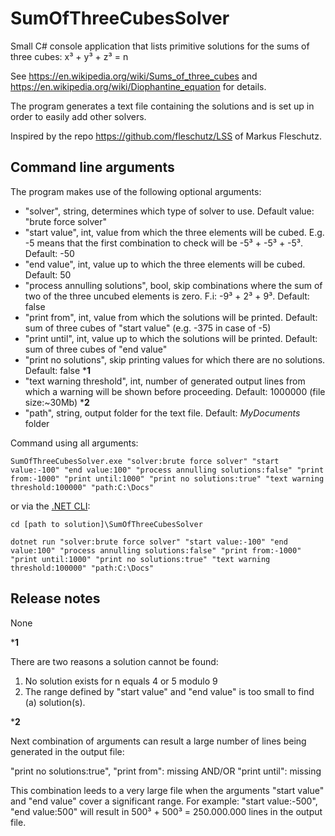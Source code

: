 # SumOfThreeCubesSolver
Small C# console application that lists primitive solutions for the sums of three cubes: x³ + y³ + z³ = n

See https://en.wikipedia.org/wiki/Sums_of_three_cubes and https://en.wikipedia.org/wiki/Diophantine_equation for details.

The program generates a text file containing the solutions and is set up in order to easily add other solvers.

Inspired by the repo https://github.com/fleschutz/LSS of Markus Fleschutz.

## Command line arguments
The program makes use of the following optional arguments:
* "solver", string, determines which type of solver to use. Default value: "brute force solver"
* "start value", int, value from which the three elements will be cubed. E.g. -5 means that the first combination to check will be -5³ + -5³ + -5³. Default: -50
* "end value", int, value up to which the three elements will be cubed. Default: 50
* "process annulling solutions", bool, skip combinations where the sum of two of the three uncubed elements is zero. F.i: -9³ + 2³ + 9³. Default: false
* "print from", int, value from which the solutions will be printed. Default: sum of three cubes of "start value" (e.g. -375 in case of -5)
* "print until", int, value up to which the solutions will be printed. Default: sum of three cubes of "end value"
* "print no solutions", skip printing values for which there are no solutions. Default: false ***1**
* "text warning threshold", int, number of generated output lines from which a warning will be shown before proceeding. Default: 1000000 (file size:~30Mb) ***2**
* "path", string, output folder for the text file. Default: _MyDocuments_ folder

Command using all arguments:

`
SumOfThreeCubesSolver.exe "solver:brute force solver" "start value:-100" "end value:100" "process annulling solutions:false" "print from:-1000" "print until:1000" "print no solutions:true" "text warning threshold:100000" "path:C:\Docs"
`

or via the [.NET CLI](https://learn.microsoft.com/en-us/dotnet/core/tools/):

`
cd [path to solution]\SumOfThreeCubesSolver
`
 
`
dotnet run "solver:brute force solver" "start value:-100" "end value:100" "process annulling solutions:false" "print from:-1000" "print until:1000" "print no solutions:true" "text warning threshold:100000" "path:C:\Docs"
`

## Release notes
None


***1**

There are two reasons a solution cannot be found:
1. No solution exists for n equals 4 or 5 modulo 9
2. The range defined by "start value" and "end value" is too small to find (a) solution(s).

***2**

Next combination of arguments can result a large number of lines being generated in the output file:

"print no solutions:true", "print from": missing AND/OR "print until": missing

This combination leeds to a very large file when the arguments "start value" and "end value" cover a significant range. For example: "start value:-500", "end value:500" will result in 500³ + 500³ = 250.000.000 lines in the output file.
